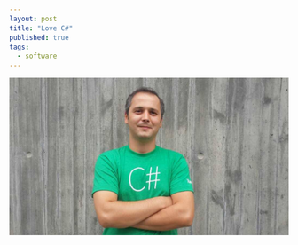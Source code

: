 ```yaml
---
layout: post
title: "Love C#"
published: true
tags: 
  - software
---
```


![love_csharp.jpg](/_posts/love_csharp.jpg)
